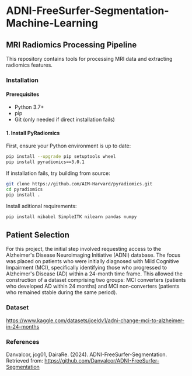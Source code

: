 # ADNI-FreeSurfer-Segmentation-Machine-Learning
## MRI Radiomics Processing Pipeline

This repository contains tools for processing MRI data and extracting radiomics features.

### Installation

#### Prerequisites
- Python 3.7+
- pip
- Git (only needed if direct installation fails)

#### 1. Install PyRadiomics

First, ensure your Python environment is up to date:

```bash
pip install --upgrade pip setuptools wheel
pip install pyradiomics==3.0.1
```

If installation fails, try building from source:
```bash
git clone https://github.com/AIM-Harvard/pyradiomics.git
cd pyradiomics
pip install .
```

Install aditional requirements:
```bash
pip install nibabel SimpleITK nilearn pandas numpy
```

## Patient Selection

For this project, the initial step involved requesting access to the Alzheimer's Disease Neuroimaging Initiative (ADNI) database. The focus was placed on patients who were initially diagnosed with Mild Cognitive Impairment (MCI), specifically identifying those who progressed to Alzheimer's Disease (AD) within a 24-month time frame. This allowed the construction of a dataset comprising two groups: MCI converters (patients who developed AD within 24 months) and MCI non-converters (patients who remained stable during the same period).

### Dataset
https://www.kaggle.com/datasets/joeldv1/adni-change-mci-to-alzheimer-in-24-months

### References
Danvalcor, jcg01, DairaRe. (2024). ADNI-FreeSurfer-Segmentation. Retrieved from: https://github.com/Danvalcor/ADNI-FreeSurfer-Segmentation
